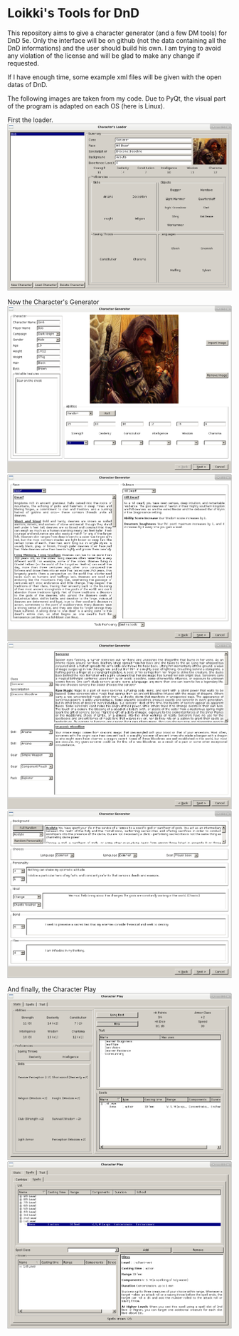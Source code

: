 Loikki's Tools for DnD
======================

This repository aims to give a character generator (and a few DM tools) for DnD 5e.
Only the interface will be on github (not the data containing all the DnD informations) and the user should build his own.
I am trying to avoid any violation of the license and will be glad to make any change if requested.

If I have enough time, some example xml files will be given with the open datas of DnD.

The following images are taken from my code. Due to PyQt, the visual part of the program is adapted on each OS (here is Linux).

First the loader.
![Alt text](img/loader.png?raw=true "Character's Loader")

Now the Character's Generator
![Alt text](img/description.png?raw=true "Description")
![Alt text](img/race.png?raw=true "Race")
![Alt text](img/class.png?raw=true "Class")
![Alt text](img/background.png?raw=true "Background")


And finally, the Character Play
![Alt text](img/stat.png?raw=true "Stat")
![Alt text](img/spell.png?raw=true "Spell")